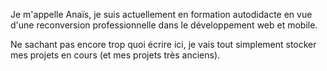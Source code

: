 Je m'appelle Anaïs, je suis actuellement en formation autodidacte en vue d'une reconversion professionnelle dans le développement web et mobile.

Ne sachant pas encore trop quoi écrire ici, je vais tout simplement stocker mes projets en cours (et mes projets très anciens).

<!---
siana-blue/siana-blue is a ✨ special ✨ repository because its `README.md` (this file) appears on your GitHub profile.
You can click the Preview link to take a look at your changes.
--->
